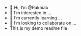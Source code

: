 - 👋 Hi, I’m @Rakhiab
- 👀 I’m interested in ...
- 🌱 I’m currently learning ...
- 💞️ I’m looking to collaborate on ...
- This is my demo readme file

<!---
Rakhiab/Rakhiab is a ✨ special ✨ repository because its `README.md` (this file) appears on your GitHub profile.
You can click the Preview link to take a look at your changes.
--->
